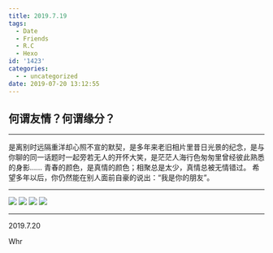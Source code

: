 ```yaml
---
title: 2019.7.19
tags:
  - Date
  - Friends
  - R.C
  - Hexo
id: '1423'
categories:
  - - uncategorized
date: 2019-07-20 13:12:55
---
```


## 何谓友情？何谓缘分？

* * *
<!-- more -->
是离别时远隔重洋却心照不宣的默契，是多年来老旧相片里昔日光景的纪念，是与你聊的同一话题时一起旁若无人的开怀大笑，是茫茫人海行色匆匆里曾经彼此熟悉的身影…… 青春的颜色，是真情的颜色；相聚总是太少，真情总被无情错过。 希望多年以后，你仍然能在别人面前自豪的说出：“我是你的朋友”。

* * *

[![](https://history.whrblog.online/2019/04/07/image-bed-1/20190720150444.jpg)](https://history.whrblog.online/2019/04/07/image-bed-1/20190720150444.jpg) [![](https://history.whrblog.online/2019/04/07/image-bed-1/20190720150244.jpg)](https://history.whrblog.online/2019/04/07/image-bed-1/20190720150244.jpg) [![](https://history.whrblog.online/2019/04/07/image-bed-1/20190720150439.jpg)](https://history.whrblog.online/2019/04/07/image-bed-1/20190720150439.jpg) [![](https://history.whrblog.online/2019/04/07/image-bed-1/20190720150314.jpg)](https://history.whrblog.online/2019/04/07/image-bed-1/20190720150314.jpg)

* * *

2019.7.20

Whr